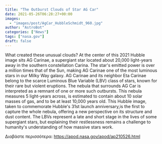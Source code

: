 ```yaml
---
title: "The Outburst Clouds of Star AG Car"
date: 2021-05-26T06:28:27+00:00
images:
  - "images/post/AgCar_HubbleSchmidt_960.jpg"
author: "AstroBot"
categories: ["News"]
tags: ["nasa.gov"]
draft: false
---
```


What created these unusual clouds? At the center of this 2021 Hubble image sits AG Carinae, a supergiant star located about 20,000 light-years away in the southern constellation Carina. The star's emitted power is over a million times that of the Sun, making AG Carinae one of the most luminous stars in our Milky Way galaxy. AG Carinae and its neighbor Eta Carinae belong to the scarce Luminous Blue Variable (LBV) class of stars, known for their rare but violent eruptions. The nebula that surrounds AG Car is interpreted as a remnant of one or more such outbursts. This nebula measures 5 light-years across, is estimated to contain about 10 solar masses of gas, and to be at least 10,000 years old. This Hubble image, taken to commemorate Hubble's 31st launch anniversary,is the first to capture the whole nebula, offering a new perspective on its structure and dust content. The LBVs represent a late and short stage in the lives of some supergiant stars, but explaining their restlessness remains a challenge to humanity's understanding of how massive stars work. 

Διαβάστε περισσότερα: https://apod.nasa.gov/apod/ap210526.html
